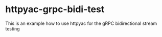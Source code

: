 # httpyac-grpc-bidi-test
This is an example how to use httpyac for the gRPC bidirectional stream testing
